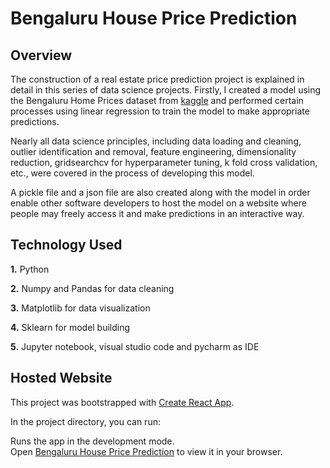 # Bengaluru House Price Prediction

## Overview

The construction of a real estate price prediction project is explained in detail in this series of data science projects. Firstly, I created a model using the Bengaluru Home Prices dataset from [kaggle](www.kaggle.com) and performed certain processes using linear regression to train the model to make appropriate predictions.

Nearly all data science principles, including data loading and cleaning, outlier identification and removal, feature engineering, dimensionality reduction, gridsearchcv for hyperparameter tuning, k fold cross validation, etc., were covered in the process of developing this model. 

A pickle file and a json file are also created along with the model in order enable other software developers to host the model on a website where people may freely access it and make predictions in an interactive way.

## Technology Used

**1.** Python

**2.** Numpy and Pandas for data cleaning

**3.** Matplotlib for data visualization

**4.** Sklearn for model building

**5.** Jupyter notebook, visual studio code and pycharm as IDE

## Hosted Website


This project was bootstrapped with [Create React App](https://github.com/facebook/create-react-app).

In the project directory, you can run:

Runs the app in the development mode.\
Open [Bengaluru House Price Prediction]([http://localhost:3000](https://bengaluru-house-price-prediction-frontend.onrender.com/)) to view it in your browser.

